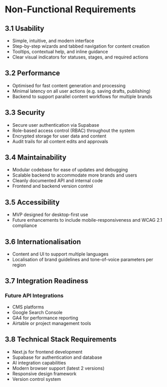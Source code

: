 # Non-Functional Requirements

## 3.1 Usability
- Simple, intuitive, and modern interface
- Step-by-step wizards and tabbed navigation for content creation
- Tooltips, contextual help, and inline guidance
- Clear visual indicators for statuses, stages, and required actions

## 3.2 Performance
- Optimised for fast content generation and processing
- Minimal latency on all user actions (e.g. saving drafts, publishing)
- Backend to support parallel content workflows for multiple brands

## 3.3 Security
- Secure user authentication via Supabase
- Role-based access control (RBAC) throughout the system
- Encrypted storage for user data and content
- Audit trails for all content edits and approvals

## 3.4 Maintainability
- Modular codebase for ease of updates and debugging
- Scalable backend to accommodate more brands and users
- Cleanly documented API and internal code
- Frontend and backend version control

## 3.5 Accessibility
- MVP designed for desktop-first use
- Future enhancements to include mobile-responsiveness and WCAG 2.1 compliance

## 3.6 Internationalisation
- Content and UI to support multiple languages
- Localisation of brand guidelines and tone-of-voice parameters per region

## 3.7 Integration Readiness
### Future API Integrations
- CMS platforms
- Google Search Console
- GA4 for performance reporting
- Airtable or project management tools

## 3.8 Technical Stack Requirements
- Next.js for frontend development
- Supabase for authentication and database
- AI integration capabilities
- Modern browser support (latest 2 versions)
- Responsive design framework
- Version control system 